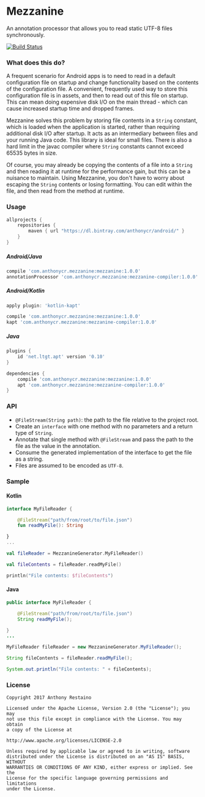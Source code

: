 # Mezzanine
An annotation processor that allows you to read static UTF-8 files synchronously.

[![Build Status](https://travis-ci.org/anthonycr/Mezzanine.svg?branch=master)](https://travis-ci.org/anthonycr/Mezzanine)

### What does this do?
A frequent scenario for Android apps is to need to read in a default configuration file on startup and
change functionality based on the contents of the configuration file. A convenient, frequently used way
to store this configuration file is in assets, and then to read out of this file on startup. This can
mean doing expensive disk I/O on the main thread - which can cause increased startup time and dropped frames.

Mezzanine solves this problem by storing file contents in a `String` constant, which is loaded when the
application is started, rather than requiring additional disk I/O after startup. It acts as an intermediary
between files and your running Java code. This library is ideal for small files. There is also a hard limit
in the javac compiler where `String` constants cannot exceed 65535 bytes in size.

Of course, you may already be copying the contents of a file into a `String` and then reading it at runtime
for the performance gain, but this can be a nuisance to maintain. Using Mezzanine, you don't have to worry
about escaping the `String` contents or losing formatting. You can edit within the file, and then read from the method at runtime.

### Usage

```groovy
allprojects {
    repositories {
        maven { url "https://dl.bintray.com/anthonycr/android/" }
    }
}
```

##### Android/Java
```groovy
compile 'com.anthonycr.mezzanine:mezzanine:1.0.0'
annotationProcessor 'com.anthonycr.mezzanine:mezzanine-compiler:1.0.0'
```

##### Android/Kotlin
```groovy
apply plugin: 'kotlin-kapt'

compile 'com.anthonycr.mezzanine:mezzanine:1.0.0'
kapt 'com.anthonycr.mezzanine:mezzanine-compiler:1.0.0'
```

##### Java
```groovy
plugins {
    id 'net.ltgt.apt' version '0.10'
}

dependencies {
    compile 'com.anthonycr.mezzanine:mezzanine:1.0.0'
    apt 'com.anthonycr.mezzanine:mezzanine-compiler:1.0.0'
}
```

### API
- `@FileStream(String path)`: the path to the file relative to the project root.
- Create an `interface` with one method with no parameters and a return type of `String`.
- Annotate that single method with `@FileStream` and pass the path to the file as the value in the annotation.
- Consume the generated implementation of the interface to get the file as a string.
- Files are assumed to be encoded as `UTF-8`.

### Sample

#### Kotlin
```kotlin
interface MyFileReader {

    @FileStream("path/from/root/to/file.json")
    fun readMyFile(): String

}
...

val fileReader = MezzanineGenerator.MyFileReader()

val fileContents = fileReader.readMyFile()

println("File contents: $fileContents")
```

#### Java
```java
public interface MyFileReader {

    @FileStream("path/from/root/to/file.json")
    String readMyFile();

}
...

MyFileReader fileReader = new MezzanineGenerator.MyFileReader();

String fileContents = fileReader.readMyFile();

System.out.println("File contents: " + fileContents);
```

### License
````
Copyright 2017 Anthony Restaino

Licensed under the Apache License, Version 2.0 (the "License"); you may 
not use this file except in compliance with the License. You may obtain 
a copy of the License at

http://www.apache.org/licenses/LICENSE-2.0

Unless required by applicable law or agreed to in writing, software 
distributed under the License is distributed on an "AS IS" BASIS, WITHOUT 
WARRANTIES OR CONDITIONS OF ANY KIND, either express or implied. See the 
License for the specific language governing permissions and limitations 
under the License.
````
